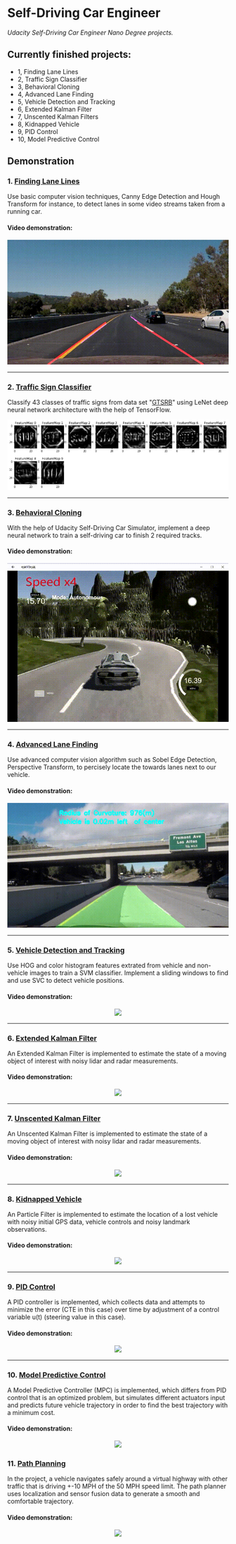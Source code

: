 # **Self-Driving Car Engineer**
*Udacity Self-Driving Car Engineer Nano Degree projects.*

## Currently finished projects:
- 1, Finding Lane Lines
- 2, Traffic Sign Classifier
- 3, Behavioral Cloning
- 4, Advanced Lane Finding
- 5, Vehicle Detection and Tracking
- 6, Extended Kalman Filter
- 7, Unscented Kalman Filters
- 8, Kidnapped Vehicle
- 9, PID Control
- 10, Model Predictive Control

## Demonstration


### 1. [Finding Lane Lines](https://github.com/ObinnaNdbs/Udacity-Self-Driving-Car-Engineer/tree/main/P1-Finding-Lane-Lines)
Use basic computer vision techniques, Canny Edge Detection and Hough Transform for instance, to detect lanes in some video streams taken from a running car.

#### Video demonstration:
<p align="center">
  	<a href="https://www.youtube.com/watch?v=2c6CT6QxEBI&ab_channel=ObinnaNdubuisi">
  		<img src="./demonstration/P1.gif"/>
	</a>
</p>

---
### 2. [Traffic Sign Classifier](https://github.com/ObinnaNdbs/Udacity-Self-Driving-Car-Engineer/tree/main/P2-Traffic-Sign-Classifier)
Classify 43 classes of traffic signs from data set "[GTSRB](http://benchmark.ini.rub.de/)" using LeNet deep neural network architecture with the help of TensorFlow.

<p align="center">
  	<img src="./demonstration/P2.png"/>
</p>

---
### 3. [Behavioral Cloning](https://github.com/ObinnaNdbs/Udacity-Self-Driving-Car-Engineer/tree/main/P3-Behavioral-Cloning)
With the help of Udacity Self-Driving Car Simulator, implement a deep neural network to train a self-driving car to finish 2 required tracks.

#### Video demonstration:
<p align="center">
  	<a href="https://www.youtube.com/watch?v=r7AgQfBCMdU&ab_channel=ObinnaNdubuisi">
  		<img src="./demonstration/P3.gif"/>
	</a>
</p>

---
### 4. [Advanced Lane Finding](https://github.com/ObinnaNdbs/Udacity-Self-Driving-Car-Engineer/tree/main/P4-Advanced-Lane-Finding)
Use advanced computer vision algorithm such as Sobel Edge Detection, Perspective Transform, to percisely locate the towards lanes next to our vehicle.

#### Video demonstration:
<p align="center">
  	<a href="https://www.youtube.com/watch?v=gIOipE0Pr2M&ab_channel=ObinnaNdubuisi">
  		<img src="./demonstration/P4.gif"/>
	</a>
</p>

---
### 5. [Vehicle Detection and Tracking](https://github.com/ObinnaNdbs/Udacity-Self-Driving-Car-Engineer/tree/main/P5-Vehicle-Detection-And-Tracking)
Use HOG and color histogram features extrated from vehicle and non-vehicle images to train a SVM classifier. Implement a sliding windows to find and use SVC to detect vehicle positions.

#### Video demonstration:
<p align="center">
  	<a href="https://www.youtube.com/watch?v=gIOipE0Pr2M&ab_channel=ObinnaNdubuisi">
  		<img src="https://raw.githubusercontent.com/joeyzhong90595/Self-Driving-Car-Engineer-Projects/master/demonstration/p5.gif"/>
	</a>
</p>

---
### 6. [Extended Kalman Filter](https://github.com/ObinnaNdbs/Udacity-Self-Driving-Car-Engineer/tree/main/P6-Extended-Kalman-Filter)
An Extended Kalman Filter is implemented to estimate the state of a moving object of interest with noisy lidar and radar measurements.

#### Video demonstration:
<p align="center">
  	<a href="https://www.youtube.com/watch?v=ULZ4CG-_vH4&ab_channel=ObinnaNdubuisi">
  		<img src="https://raw.githubusercontent.com/joeyzhong90595/Self-Driving-Car-Engineer-Projects/master/demonstration/p6.gif"/>
	</a>
</p>

---
### 7. [Unscented Kalman Filter](https://github.com/ObinnaNdbs/Udacity-Self-Driving-Car-Engineer/tree/main/P7-Unscented-Kalman-Filter)
An Unscented Kalman Filter is implemented to estimate the state of a moving object of interest with noisy lidar and radar measurements.

#### Video demonstration:
<p align="center">
  	<a href="https://youtu.be/F7sMPR5R4yI">
  		<img src="https://raw.githubusercontent.com/joeyzhong90595/Self-Driving-Car-Engineer-Projects/master/demonstration/p7.gif"/>
	</a>
</p>

---
### 8. [Kidnapped Vehicle](https://github.com/ObinnaNdbs/Udacity-Self-Driving-Car-Engineer/tree/main/P8-Kidnapped-Vehicle)
An Particle Filter is implemented to estimate the location of a lost vehicle with noisy initial GPS data, vehicle controls and noisy landmark observations.

#### Video demonstration:
<p align="center">
  	<a href="https://youtu.be/fUX9pNs2IIY">
  		<img src="https://raw.githubusercontent.com/joeyzhong90595/Self-Driving-Car-Engineer-Projects/master/demonstration/p8.gif"/>
	</a>
</p>

---
### 9. [PID Control](https://github.com/ObinnaNdbs/Udacity-Self-Driving-Car-Engineer/tree/main/P9-PID-Control)
A PID controller is implemented, which collects data and attempts to minimize the error (CTE in this case) over time by adjustment of a control variable u(t) (steering value in this case).

#### Video demonstration:
<p align="center">
  	<a href="https://youtu.be/-OvcFFYefM8">
  		<img src="https://raw.githubusercontent.com/joeyzhong90595/Self-Driving-Car-Engineer-Projects/master/demonstration/p9.gif"/>
	</a>
</p>

---
### 10. [Model Predictive Control](https://github.com/ObinnaNdbs/Udacity-Self-Driving-Car-Engineer/tree/main/P10-MPC)
A Model Predictive Controller (MPC) is implemented, which differs from PID control that is an optimized problem, but simulates different actuators input and predicts future vehicle trajectory in order to find the best trajectory with a minimum cost.

#### Video demonstration:
<p align="center">
  	<a href="https://youtu.be/8qw0ykeOhuI">
  		<img src="https://raw.githubusercontent.com/joeyzhong90595/Self-Driving-Car-Engineer-Projects/master/demonstration/p10.gif"/>
	</a>
</p>

### 11. [Path Planning](https://github.com/ObinnaNdbs/Udacity-Self-Driving-Car-Engineer/tree/main/P11-Path-Planning)

In the project, a vehicle navigates safely around a virtual highway with other traffic that is driving +-10 MPH of the 50 MPH speed limit. The path planner uses localization and sensor fusion data to generate a smooth and comfortable trajectory.

#### Video demonstration:

<p align="center">
  	<a href="https://youtu.be/PJqq0DKkakM">
  		<img src="https://raw.githubusercontent.com/joeyzhong90595/Self-Driving-Car-Engineer-Projects/master/demonstration/p11.gif"/>
	</a>
</p>
